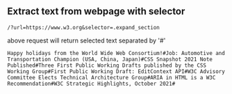 ## Extract text from webpage with selector

```
/?url=https://www.w3.org&selector=.expand_section
```

above request will return selected text separated by '#'

```
Happy holidays from the World Wide Web Consortium!#Job: Automotive and Transportation Champion (USA, China, Japan)#CSS Snapshot 2021 Note Published#Three First Public Working Drafts published by the CSS Working Group#First Public Working Draft: EditContext API#W3C Advisory Committee Elects Technical Architecture Group#ARIA in HTML is a W3C Recommendation#W3C Strategic Highlights, October 2021#
```